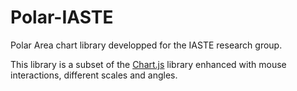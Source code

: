 Polar-IASTE
===========

Polar Area chart library developped for the IASTE research group.

This library is a subset of the [Chart.js](http://chartjs.org) library enhanced with mouse interactions, different scales and angles.
